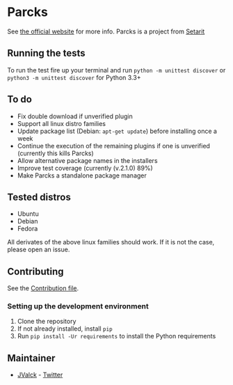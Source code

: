 # Parcks
See [the official website](http://parcks.setarit.com/) for more info.
Parcks is a project from [Setarit](http://setarit.com)

## Running the tests
To run the test fire up your terminal and run `python -m unittest discover` or `python3 -m unittest discover` for Python 3.3+

## To do
* Fix double download if unverified plugin
* Support all linux distro families
* Update package list (Debian: `apt-get update`) before installing once a week
* Continue the execution of the remaining plugins if one is unverified (currently this kills Parcks)
* Allow alternative package names in the installers
* Improve test coverage (currently (v.2.1.0) 89%)
* Make Parcks a standalone package manager

## Tested distros
* Ubuntu
* Debian
* Fedora

All derivates of the above linux families should work. If it is not the case, please open an issue.

## Contributing
See the [Contribution file](https://github.com/Parcks/core/blob/master/CONTRIBUTING.md).

### Setting up the development environment
1. Clone the repository
2. If not already installed, install `pip`
3. Run `pip install -Ur requirements` to install the Python requirements

## Maintainer
* [JValck](https://github.com/JValck) - [Twitter](https://twitter.com/realJValck)
